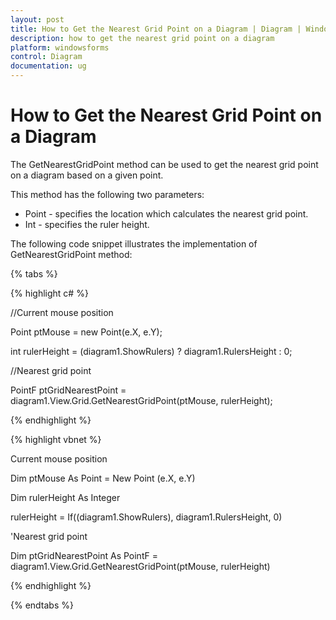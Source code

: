 ```yaml
---
layout: post
title: How to Get the Nearest Grid Point on a Diagram | Diagram | Windows Forms | Syncfusion
description: how to get the nearest grid point on a diagram
platform: windowsforms
control: Diagram
documentation: ug
---
```


# How to Get the Nearest Grid Point on a Diagram

The GetNearestGridPoint method can be used to get the nearest grid point on a diagram based on a given point.

This method has the following two parameters: 

* Point - specifies the location which calculates the nearest grid point.
* Int - specifies the ruler height.

The following code snippet illustrates the implementation of GetNearestGridPoint method:


{% tabs %}

{% highlight c# %}

//Current mouse position

Point ptMouse = new Point(e.X, e.Y);

int rulerHeight = (diagram1.ShowRulers) ? diagram1.RulersHeight : 0;

//Nearest grid point

PointF ptGridNearestPoint = diagram1.View.Grid.GetNearestGridPoint(ptMouse, rulerHeight);

{% endhighlight %}

{% highlight vbnet %}

Current mouse position 

Dim ptMouse As Point = New Point (e.X, e.Y)

Dim rulerHeight As Integer

rulerHeight = If((diagram1.ShowRulers), diagram1.RulersHeight, 0)

'Nearest grid point

Dim ptGridNearestPoint As PointF = diagram1.View.Grid.GetNearestGridPoint(ptMouse, rulerHeight)

{% endhighlight %}

{% endtabs %}